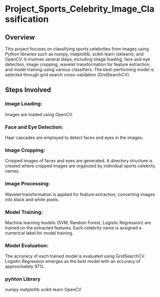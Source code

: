 # Project_Sports_Celebrity_Image_Classification
## Overview
This project focuses on classifying sports celebrities from images using Python libraries such as numpy, matplotlib, scikit-learn (sklearn), and OpenCV. It involves several steps, including image loading, face and eye detection, image cropping, wavelet transformation for feature extraction, and model training using various classifiers. The best-performing model is selected through grid search cross-validation (GridSearchCV).

## Steps Involved
### Image Loading: 
Images are loaded using OpenCV.

### Face and Eye Detection:
Haar cascades are employed to detect faces and eyes in the images.

### Image Cropping: 
Cropped images of faces and eyes are generated. A directory structure is created where cropped images are organized by individual sports celebrity names.

### Image Processing:
Wavelet transformation is applied for feature extraction, converting images into black and white pixels.

### Model Training: 
Machine learning models (SVM, Random Forest, Logistic Regression) are trained on the extracted features. Each celebrity name is assigned a numerical label for model training.

### Model Evaluation: 
The accuracy of each trained model is evaluated using GridSearchCV. Logistic Regression emerges as the best model with an accuracy of approximately 97%.

### pyhton Library 
numpy
matplotlib
scikit-learn
OpenCV
